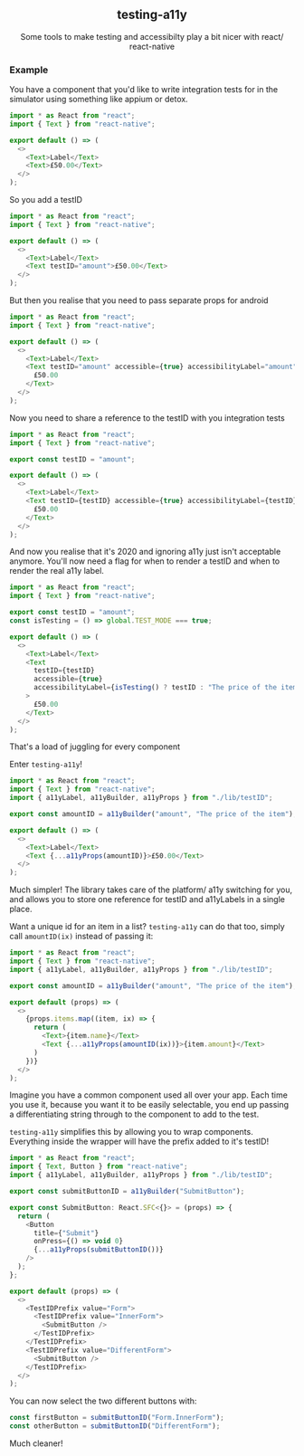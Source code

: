 <h2 align="center">testing-a11y</h2>

<p align="center">
Some tools to make testing and accessibilty play a bit nicer with react/ react-native
</p>

### Example

You have a component that you'd like to write integration tests for in the simulator using something like appium or detox.

```typescript
import * as React from "react";
import { Text } from "react-native";

export default () => (
  <>
    <Text>Label</Text>
    <Text>£50.00</Text>
  </>
);
```

So you add a testID

```typescript
import * as React from "react";
import { Text } from "react-native";

export default () => (
  <>
    <Text>Label</Text>
    <Text testID="amount">£50.00</Text>
  </>
);
```

But then you realise that you need to pass separate props for android

```typescript
import * as React from "react";
import { Text } from "react-native";

export default () => (
  <>
    <Text>Label</Text>
    <Text testID="amount" accessible={true} accessibilityLabel="amount">
      £50.00
    </Text>
  </>
);
```

Now you need to share a reference to the testID with you integration tests

```typescript
import * as React from "react";
import { Text } from "react-native";

export const testID = "amount";

export default () => (
  <>
    <Text>Label</Text>
    <Text testID={testID} accessible={true} accessibilityLabel={testID}>
      £50.00
    </Text>
  </>
);
```

And now you realise that it's 2020 and ignoring a11y just isn't acceptable anymore. You'll now need a flag for when to render a testID and when to render the real a11y label.

```typescript
import * as React from "react";
import { Text } from "react-native";

export const testID = "amount";
const isTesting = () => global.TEST_MODE === true;

export default () => (
  <>
    <Text>Label</Text>
    <Text
      testID={testID}
      accessible={true}
      accessibilityLabel={isTesting() ? testID : "The price of the item"}
    >
      £50.00
    </Text>
  </>
);
```

That's a load of juggling for every component

Enter `testing-a11y`!

```typescript
import * as React from "react";
import { Text } from "react-native";
import { a11yLabel, a11yBuilder, a11yProps } from "./lib/testID";

export const amountID = a11yBuilder("amount", "The price of the item");

export default () => (
  <>
    <Text>Label</Text>
    <Text {...a11yProps(amountID)}>£50.00</Text>
  </>
);
```

Much simpler! The library takes care of the platform/ a11y switching for you, and allows you to store one reference for testID and a11yLabels in a single place.

Want a unique id for an item in a list? `testing-a11y` can do that too, simply call `amountID(ix)` instead of passing it:

```typescript
import * as React from "react";
import { Text } from "react-native";
import { a11yLabel, a11yBuilder, a11yProps } from "./lib/testID";

export const amountID = a11yBuilder("amount", "The price of the item");

export default (props) => (
  <>
    {props.items.map((item, ix) => {
      return (
        <Text>{item.name}</Text>
        <Text {...a11yProps(amountID(ix))}>{item.amount}</Text>
      )
    })}
  </>
);
```

Imagine you have a common component used all over your app. Each time you use it, because you want it to be easily selectable, you end up passing a differentiating string through to the component to add to the test.

`testing-a11y` simplifies this by allowing you to wrap components. Everything inside the wrapper will have the prefix added to it's testID!

```typescript
import * as React from "react";
import { Text, Button } from "react-native";
import { a11yLabel, a11yBuilder, a11yProps } from "./lib/testID";

export const submitButtonID = a11yBuilder("SubmitButton");

export const SubmitButton: React.SFC<{}> = (props) => {
  return (
    <Button
      title={"Submit"}
      onPress={() => void 0}
      {...a11yProps(submitButtonID())}
    />
  );
};

export default (props) => (
  <>
    <TestIDPrefix value="Form">
      <TestIDPrefix value="InnerForm">
        <SubmitButton />
      </TestIDPrefix>
    </TestIDPrefix>
    <TestIDPrefix value="DifferentForm">
      <SubmitButton />
    </TestIDPrefix>
  </>
);
```

You can now select the two different buttons with:

```typescript
const firstButton = submitButtonID("Form.InnerForm");
const otherButton = submitButtonID("DifferentForm");
```

Much cleaner!
